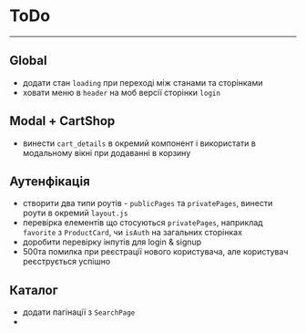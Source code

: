 # ToDo

---

## Global

- додати стан `loading` при переході між станами та сторінками
- ховати меню в `header` на моб версії сторінки `login`

## Modal + CartShop

- винести `cart_details` в окремий компонент і використати в модальному вікні при додаванні в корзину

## Аутенфікація

- створити два типи роутів - `publicPages` та `privatePages`, винести роути в окремий `layout.js`
- перевірка елементів що стосуються `privatePages`, наприклад `favorite` з `ProductCard`, чи `isAuth` на загальних сторінках
- доробити перевірку інпутів для login & signup
- 500та помилка при реєстрації нового користувача, але користувач реєструється успішно



## Каталог
- додати пагінації з `SearchPage`
- 